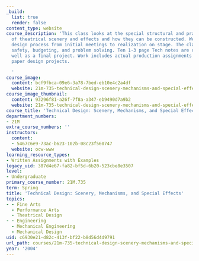 ```yaml
---
_build:
  list: true
  render: false
content_type: website
course_description: 'This class looks at the special structural and practical needs
  of theatrical scenery and effects and how they can be constructed. We map the technical
  design process from initial meetings to realization on stage. The class emphasizes
  safety, budgeting, and problem solving. Ten 1-3 page Tech notes are required as
  well as a final project. Work includes actual production assignments as well as
  paper design projects.

  '
course_image:
  content: bcf9fbca-09e6-3a78-7bed-eb10e4c2a4df
  website: 21m-735-technical-design-scenery-mechanisms-and-special-effects-spring-2004
course_image_thumbnail:
  content: 93296f81-a26f-7f8a-a347-eb9490d7a9b2
  website: 21m-735-technical-design-scenery-mechanisms-and-special-effects-spring-2004
course_title: 'Technical Design: Scenery, Mechanisms, and Special Effects'
department_numbers:
- 21M
extra_course_numbers: ''
instructors:
  content:
  - 5467c6e9-73ac-b623-102b-08c23f560747
  website: ocw-www
learning_resource_types:
- Written Assignments with Examples
legacy_uid: 387d4e67-fa82-bf5d-6b20-523cbe8e3507
level:
- Undergraduate
primary_course_number: 21M.735
term: Spring
title: 'Technical Design: Scenery, Mechanisms, and Special Effects'
topics:
- - Fine Arts
  - Performance Arts
  - Theatrical Design
- - Engineering
  - Mechanical Engineering
  - Mechanical Design
uid: c6930e21-d82c-413f-bf22-b8d56d4d9791
url_path: courses/21m-735-technical-design-scenery-mechanisms-and-special-effects-spring-2004
year: '2004'
---
```


